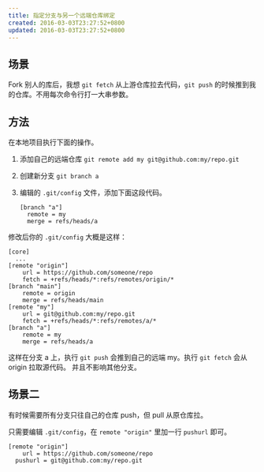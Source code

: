 ```yaml
---
title: 指定分支与另一个远端仓库绑定
created: 2016-03-03T23:27:52+0800
updated: 2016-03-03T23:27:52+0800
---
```



## 场景

Fork 别人的库后，我想 `git fetch` 从上游仓库拉去代码，`git push` 的时候推到我的仓库。不用每次命令行打一大串参数。

## 方法

在本地项目执行下面的操作。

1. 添加自己的远端仓库 `git remote add my git@github.com:my/repo.git`
2. 创建新分支 `git branch a`
3. 编辑的 `.git/config` 文件，添加下面这段代码。

    ```
    [branch "a"]
      remote = my
      merge = refs/heads/a
    ```

修改后你的 `.git/config` 大概是这样：

```
[core]
  ...
[remote "origin"]
	url = https://github.com/someone/repo
	fetch = +refs/heads/*:refs/remotes/origin/*
[branch "main"]
	remote = origin
	merge = refs/heads/main
[remote "my"]
	url = git@github.com:my/repo.git
	fetch = +refs/heads/*:refs/remotes/a/*
[branch "a"]
	remote = my
	merge = refs/heads/a
```

这样在分支 a 上，执行 `git push` 会推到自己的远端 my。执行 `git fetch` 会从 origin 拉取源代码。
并且不影响其他分支。

## 场景二

有时候需要所有分支只往自己的仓库 push，但 pull 从原仓库拉。

只需要编辑 `.git/config`，在 `remote "origin"` 里加一行 `pushurl` 即可。

```
[remote "origin"]
	url = https://github.com/someone/repo
  pushurl = git@github.com:my/repo.git
```
